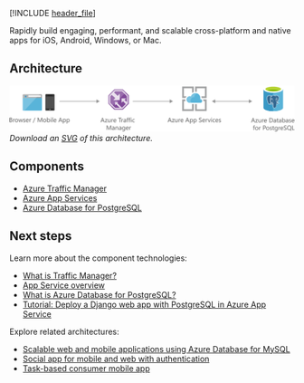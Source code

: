 


[!INCLUDE [header_file](../../../includes/sol-idea-header.md)]

Rapidly build engaging, performant, and scalable cross-platform and native apps for iOS, Android, Windows, or Mac.

## Architecture

![Architecture Diagram](../media/scalable-web-and-mobile-applications-using-azure-database-for-postgresql.png)
*Download an [SVG](../media/scalable-web-and-mobile-applications-using-azure-database-for-postgresql.svg) of this architecture.*

## Components

- [Azure Traffic Manager](https://azure.microsoft.com/services/traffic-manager/)
- [Azure App Services](https://azure.microsoft.com/services/app-service/)
- [Azure Database for PostgreSQL](https://azure.microsoft.com/en-us/services/postgresql/)

## Next steps

Learn more about the component technologies:

- [What is Traffic Manager?](/azure/traffic-manager/traffic-manager-overview)
- [App Service overview](/azure/app-service/overview)
- [What is Azure Database for PostgreSQL?](/azure/postgresql/overview)
- [Tutorial: Deploy a Django web app with PostgreSQL in Azure App Service](/azure/app-service/tutorial-python-postgresql-app)

Explore related architectures:

- [Scalable web and mobile applications using Azure Database for MySQL](/azure/architecture/solution-ideas/articles/scalable-web-and-mobile-applications-using-azure-database-for-mysql)
- [Social app for mobile and web with authentication](/azure/architecture/solution-ideas/articles/social-mobile-and-web-app-with-authentication)
- [Task-based consumer mobile app](/azure/architecture/solution-ideas/articles/task-based-consumer-mobile-app)
